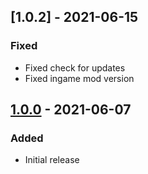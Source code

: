 ## [1.0.2] - 2021-06-15

### Fixed

- Fixed check for updates
- Fixed ingame mod version

## [1.0.0] - 2021-06-07

### Added

- Initial release

[unreleased]: https://github.com/thespbgamer/ZoomLevel/compare/v1.0.0...HEAD
[1.0.0]: https://github.com/thespbgamer/ZoomLevel/releases/tag/1.0.0
